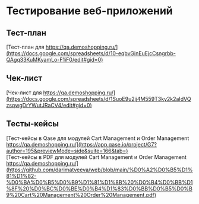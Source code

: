 # Тестирование веб-приложений
## Тест-план
[Тест-план для https://qa.demoshopping.ru/](https://docs.google.com/spreadsheets/d/10-eqbvGinEuEjcCsngrbb-QAgq33KuMKyamLo-F1iF0/edit#gid=0)
## Чек-лист
[Чек-лист для https://qa.demoshopping.ru/](https://docs.google.com/spreadsheets/d/1SuoE9u2jj4M559T3ky2k2aIdVQzsqwgDrYWutJRaCV4/edit#gid=0)
## Тесты-кейсы 
[Тест-кейсы в Qase для модулей Cart Management и Order Management https://qa.demoshopping.ru/](https://app.qase.io/project/G7?author=195&previewMode=side&suite=166&tab=) <br>
[Тест-кейсы в PDF для модулей Cart Management и Order Management https://qa.demoshopping.ru/](https://github.com/darimatveeva/web/blob/main/%D0%A2%D0%B5%D1%81%D1%82-%D0%BA%D0%B5%D0%B9%D1%81%D1%8B%20%D0%B4%D0%BB%D1%8F%20%D0%BC%D0%BE%D0%B4%D1%83%D0%BB%D0%B5%D0%B9%20Cart%20Management%20Order%20Management.pdf)
